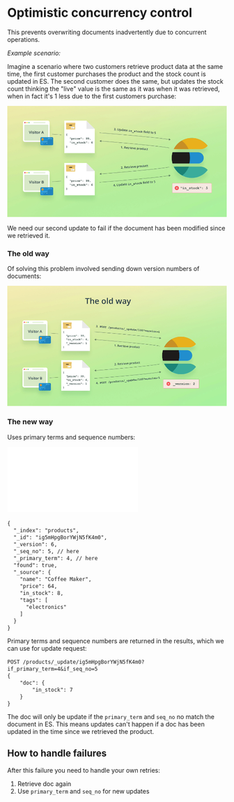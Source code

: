 # Optimistic concurrency control

This prevents overwriting documents inadvertently due to concurrent operations.

*Example scenario:*

Imagine a scenario where two customers retrieve product data at the same time, the first customer purchases the product and the stock count is updated in ES. The second customer does the same, but updates the stock count thinking the "live" value is the same as it was when it was retrieved, when in fact it's 1 less due to the first customers purchase:

![](assets/occ-scenario.png)

We need our second update to fail if the document has been modified since we retrieved it.

### The old way

Of solving this problem involved sending down version numbers of documents:

![](assets/occ-old-way.png)

### The new way

Uses primary terms and sequence numbers:

![](assets/primary-terms-sequence-numbers.md)

```
{
  "_index": "products",
  "_id": "ig5mHpgBorYWjN5fK4m0",
  "_version": 6,
  "_seq_no": 5, // here
  "_primary_term": 4, // here
  "found": true,
  "_source": {
    "name": "Coffee Maker",
    "price": 64,
    "in_stock": 8,
    "tags": [
      "electronics"
    ]
  }
}
```

Primary terms and sequence numbers are returned in the results, which we can use for update request:

```
POST /products/_update/ig5mHpgBorYWjN5fK4m0?if_primary_term=4&if_seq_no=5
{
    "doc": {
        "in_stock": 7
    }
}
```
The doc will only be update if the `primary_term` and `seq_no` no match the document in ES. This means updates can't happen if a doc has been updated in the time since we retrieved the product.

## How to handle failures

After this failure you need to handle your own retries:

1. Retrieve doc again
2. Use `primary_term` and `seq_no` for new updates


